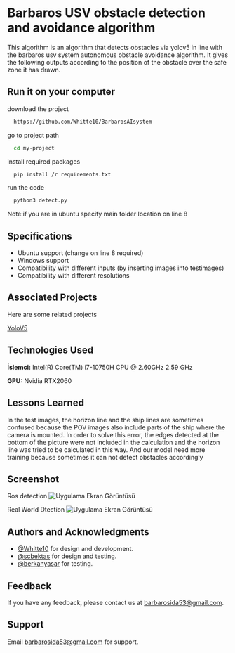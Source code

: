 
# Barbaros USV obstacle detection and avoidance algorithm

This algorithm is an algorithm that detects obstacles via yolov5 in line with the barbaros usv system autonomous obstacle avoidance algorithm. It gives the following outputs according to the position of the obstacle over the safe zone it has drawn.

## Run it on your computer

download the project

```bash
  https://github.com/Whitte10/BarbarosAIsystem
```

go to project path

```bash
  cd my-project
```

install required packages

```bash
  pip install /r requirements.txt
```

run the code

```bash
  python3 detect.py 
```
Note:if you are in ubuntu specify main folder location on line 8
  
## Specifications

- Ubuntu support (change on line 8 required)
- Windows support
- Compatibility with different inputs (by inserting images into testimages)
- Compatibility with different resolutions

  
## Associated Projects

Here are some related projects

[YoloV5](https://github.com/ultralytics)

  
## Technologies Used

**İslemci:** Intel(R) Core(TM) i7-10750H CPU @ 2.60GHz   2.59 GHz

**GPU:** Nvidia RTX2060

  
## Lessons Learned

In the test images, the horizon line and the ship lines are sometimes confused because the POV images also include parts of the ship where the camera is mounted. In order to solve this error, the edges detected at the bottom of the picture were not included in the calculation and the horizon line was tried to be calculated in this way.
And our model need more training because sometimes it can not detect obstacles accordingly
  
## Screenshot
Ros detection
![Uygulama Ekran Görüntüsü](https://user-images.githubusercontent.com/109946449/211011800-1ff9c623-3764-4527-bb50-fdb0241bd032.jpeg)


Real World Dtection
![Uygulama Ekran Görüntüsü](https://user-images.githubusercontent.com/85283487/211012392-0808f0b1-7fc8-497f-9e45-c8d30200532a.png)
  
## Authors and Acknowledgments

- [@Whitte10](https://www.github.com/Whitte10) for design and development.
- [@scbektas](https://www.github.com/scbektas) for design and testing.
- [@berkanyasar](https://www.github.com/berkanyasar) for testing.

  
## Feedback

If you have any feedback, please contact us at barbarosida53@gmail.com.
  
## Support

Email barbarosida53@gmail.com for support.

  